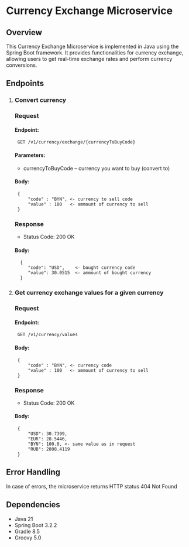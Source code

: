 # Currency Exchange Microservice

## Overview

This Currency Exchange Microservice is implemented in Java using the Spring Boot framework. 
It provides functionalities for currency exchange, allowing users to get real-time exchange rates
and perform currency conversions.

## Endpoints

1. ### Convert currency
   ### Request
   #### Endpoint:
        GET /v1/currency/exchange/{currencyToBuyCode}
   #### Parameters:
    * currencyToBuyCode – currency you want to buy (convert to)
   #### Body:
        {
            "code" : "BYN", <- currency to sell code
            "value" : 100   <- ammount of currency to sell
        }
   ### Response
    * Status Code: 200 OK
   #### Body:
         {
            "code": "USD",    <- bought currency code
            "value": 30.0515  <- ammount of bought currency
         }

2. ### Get currency exchange values for a given currency
   ### Request
   #### Endpoint:
        GET /v1/currency/values
   #### Body:
        {
            "code" : "BYN", <- currency code
            "value" : 100   <- ammount of currency to sell
        }
   ### Response
   * Status Code: 200 OK
   #### Body:
        {
            "USD": 30.7399,
            "EUR": 28.5446,
            "BYN": 100.0, <- same value as in request
            "RUB": 2808.4119
        }
## Error Handling

In case of errors, the microservice returns HTTP status 404 Not Found

## Dependencies

* Java 21
* Spring Boot 3.2.2
* Gradle 8.5
* Groovy 5.0

